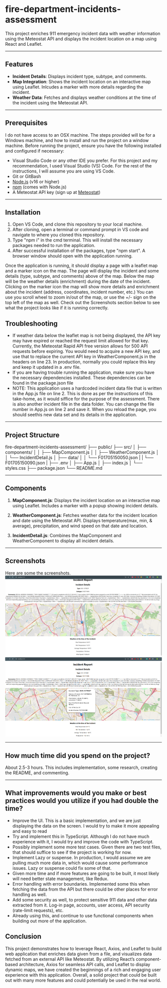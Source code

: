 # fire-department-incidents-assessment

This project enriches 911 emergency incident data with weather information using the Meteostat API and displays the incident location on a map using React and Leaflet.

---

## Features

- **Incident Details**: Displays incident type, subtype, and comments.
- **Map Integration**: Shows the incident location on an interactive map using Leaflet. Inlcudes a marker with more details regarding the incident.
- **Weather Data**: Fetches and displays weather conditions at the time of the incident using the Meteostat API.

---

## Prerequisites

I do not have access to an OSX machine. 
The steps provided will be for a Windows machine, and how to install and run the project on a window machine.
Before running the project, ensure you have the following installed and configured if necessary:

- Visual Studio Code or any other IDE you prefer. For this project and my recommendation, I used Visual Studio (VS) Code. For the rest of the instructions, I will assume you are using VS Code.
- Git or GitBash
- [Node.js](https://nodejs.org/) (v16 or higher)
- [npm](https://www.npmjs.com/) (comes with Node.js)
- A Meteostat API key (sign up at [Meteostat](https://dev.meteostat.net/))

---

## Installation 

1. Open VS Code, and clone this repository to your local machine.
2. After cloning, open a terminal or command prompt in VS code and navigate to where you cloned this repository.
3. Type "npm i" in the cmd terminal. This will install the necessary packages needed to run the application.
4. After successful installation of the packages, type "npm start". A browser window should open with the application running.

Once the application is running, it should display a page with a leaflet map and a marker icon on the map. 
The page will display the incident and some details (type, subtype, and comments) above of the map. Below the map will be the weather details (enrichment) during the date of the incident.
Clicking on the marker icon the map will show more details and enrichment about the incident (address, coordinates, incident number, etc.)
You can use you scroll wheel to zoom in/out of the map, or use the +/- sign on the top left of the map as well.
Check out the Screenshots section below to see what the project looks like if it is running correctly.

## Troubleshooting

- If weather data below the leaflet map is not being displayed, the API key may have expired or reached the request limit allowed for that key. Currently, the Meteostat Rapid API free version allows for 500 API requests before expiring. You would need to acquire a new API key, and use that to replace the current API key in WeatherComponent.js in the headers on line 23. In production, normally you could replace this key and keep it updated in a .env file.
- If you are having trouble running the application, make sure you have the necessary dependencies installed. These dependencies can be found in the package.json file
- NOTE: This application uses a hardcoded incident data file that is written in the App.js file on line 2. This is done as per the instructions of this take-home, as it would siffice for the purpose of the assessment. There is also another incident file in the data folder. You can change the file number in App.js on line 2 and save it. When you reload the page, you should seethis new data set and its details in the application. 


---

## Project Structure

fire-department-incidents-assessment/
├── public/
├── src/
│   ├── components/
│   │   ├── MapComponent.js
│   │   ├── WeatherComponent.js
│   │   └── IncidentDetail.js
│   ├── data/
│   │   └── F01705150050.json
|   |   └── F01705150090.json
|   ├── .env
│   ├── App.js
│   ├── index.js
│   └── styles.css
├── package.json
└── README.md

---

## Components 

1. **MapComponent.js**:
Displays the incident location on an interactive map using Leaflet.
Includes a marker with a popup showing incident details.

2. **WeatherComponent.js**:
Fetches weather data for the incident location and date using the Meteostat API.
Displays temperature(max, min, & average), precipitation, and wind speed on that date and location.

3. **IncidentDetail.js**:
Combines the MapComponent and WeatherComponent to display all incident details.

---

## Screenshots

Here are some the screenshots.
![alt text](image.png)
![alt text](image-1.png)

---

## How much time did you spend on the project?

About 2.5-3 hours. This includes implementation, some research, creating the README, and commenting.

---

## What improvements would you make or best practices would you utilize if you had double the time?

- Improve the UI. This is a basic implementation, and we are just displaying the data on the screen. I would try to make it more appealing and easy to read
- Try and implement this in TypeScript. Although I do not have much experience with it, I would try and improve the code with TypeScript. 
- Possibly implement some more test cases. Given there are two test files, that should suffice to see if the project is working for now.
- Implement Lazy or suspense. In production, I would assume we are pulling much more data in, which would cause some perfomrance issues. Lazy or suspense could fix some of that.
- Given more time and if more features are going to be built, it most likely will need better state management, like Redux.
- Error handling with error boundaries. Implemented some this when fetching the data from the API but there could be other places for error handling as well.
- Add some security as well, to protect sensitive 911 data and other data extracted from it. Log-in page, accounts, user access, API security (rate-limit requests), etc.
- Already using this, and continue to use functional components when building out more of the application.

## Conclusion

This project demonstrates how to leverage React, Axios, and Leaflet to build web application that enriches data given from a file, and visualizes data fetched from an external API like Meteostat. By utilizing React’s component-based architecture, Axios for seamless API calls, and Leaflet to display dynamic maps, we have created the beginnings of a rich and engaging user experience with this application. Overall, a solid project that could be built out with many more features and could potentially be used in the real world.

